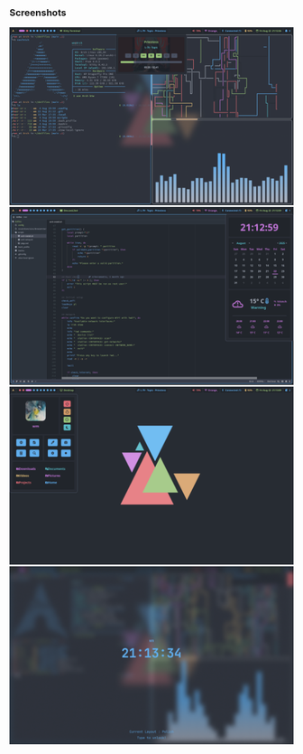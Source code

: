 ### Screenshots

![Screenshot1](other/Screenshot1.png)
![Screenshot2](other/Screenshot2.png)
![Screenshot3](other/Screenshot3.png)
![Screenshot4](other/Screenshot4.png)
